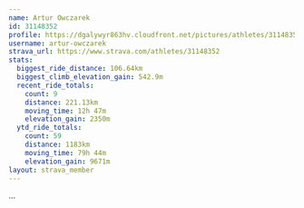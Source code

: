 ```yaml
---
name: Artur Owczarek
id: 31148352
profile: https://dgalywyr863hv.cloudfront.net/pictures/athletes/31148352/15906846/1/large.jpg
username: artur-owczarek
strava_url: https://www.strava.com/athletes/31148352
stats:
  biggest_ride_distance: 106.64km
  biggest_climb_elevation_gain: 542.9m
  recent_ride_totals:
    count: 9
    distance: 221.13km
    moving_time: 12h 47m
    elevation_gain: 2350m
  ytd_ride_totals:
    count: 59
    distance: 1183km
    moving_time: 79h 44m
    elevation_gain: 9671m
layout: strava_member
--- 
```

...
